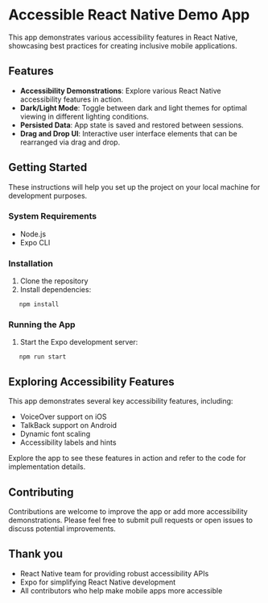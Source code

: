# Accessible React Native Demo App

This app demonstrates various accessibility features in React Native, showcasing best practices for creating inclusive mobile applications.

## Features

- **Accessibility Demonstrations**: Explore various React Native accessibility features in action.
- **Dark/Light Mode**: Toggle between dark and light themes for optimal viewing in different lighting conditions.
- **Persisted Data**: App state is saved and restored between sessions.
- **Drag and Drop UI**: Interactive user interface elements that can be rearranged via drag and drop.

## Getting Started

These instructions will help you set up the project on your local machine for development purposes.

### System Requirements

- Node.js
- Expo CLI

### Installation

1. Clone the repository
2. Install dependencies:

```
   npm install
```

### Running the App

1. Start the Expo development server:

```
   npm run start
```

## Exploring Accessibility Features

This app demonstrates several key accessibility features, including:

- VoiceOver support on iOS
- TalkBack support on Android
- Dynamic font scaling
- Accessibility labels and hints

Explore the app to see these features in action and refer to the code for implementation details.

## Contributing

Contributions are welcome to improve the app or add more accessibility demonstrations. Please feel free to submit pull requests or open issues to discuss potential improvements.

## Thank you

- React Native team for providing robust accessibility APIs
- Expo for simplifying React Native development
- All contributors who help make mobile apps more accessible
